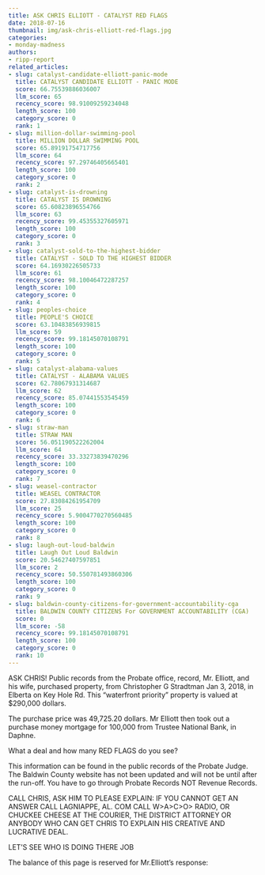 ```yaml
---
title: ASK CHRIS ELLIOTT - CATALYST RED FLAGS
date: 2018-07-16
thumbnail: img/ask-chris-elliott-red-flags.jpg
categories:
- monday-madness
authors:
- ripp-report
related_articles:
- slug: catalyst-candidate-elliott-panic-mode
  title: CATALYST CANDIDATE ELLIOTT - PANIC MODE
  score: 66.75539886036007
  llm_score: 65
  recency_score: 98.91009259234048
  length_score: 100
  category_score: 0
  rank: 1
- slug: million-dollar-swimming-pool
  title: MILLION DOLLAR SWIMMING POOL
  score: 65.89191754717756
  llm_score: 64
  recency_score: 97.29746405665401
  length_score: 100
  category_score: 0
  rank: 2
- slug: catalyst-is-drowning
  title: CATALYST IS DROWNING
  score: 65.60823896554766
  llm_score: 63
  recency_score: 99.45355327605971
  length_score: 100
  category_score: 0
  rank: 3
- slug: catalyst-sold-to-the-highest-bidder
  title: CATALYST - SOLD TO THE HIGHEST BIDDER
  score: 64.16930226505733
  llm_score: 61
  recency_score: 98.10046472287257
  length_score: 100
  category_score: 0
  rank: 4
- slug: peoples-choice
  title: PEOPLE'S CHOICE
  score: 63.10483856939815
  llm_score: 59
  recency_score: 99.18145070108791
  length_score: 100
  category_score: 0
  rank: 5
- slug: catalyst-alabama-values
  title: CATALYST - ALABAMA VALUES
  score: 62.78067931314687
  llm_score: 62
  recency_score: 85.07441553545459
  length_score: 100
  category_score: 0
  rank: 6
- slug: straw-man
  title: STRAW MAN
  score: 56.051190522262004
  llm_score: 64
  recency_score: 33.33273839470296
  length_score: 100
  category_score: 0
  rank: 7
- slug: weasel-contractor
  title: WEASEL CONTRACTOR
  score: 27.83084261954709
  llm_score: 25
  recency_score: 5.9004770270560485
  length_score: 100
  category_score: 0
  rank: 8
- slug: laugh-out-loud-baldwin
  title: Laugh Out Loud Baldwin
  score: 20.54627407597851
  llm_score: 2
  recency_score: 50.550781493860306
  length_score: 100
  category_score: 0
  rank: 9
- slug: baldwin-county-citizens-for-government-accountability-cga
  title: BALDWIN COUNTY CITIZENS For GOVERNMENT ACCOUNTABILITY (CGA)
  score: 0
  llm_score: -58
  recency_score: 99.18145070108791
  length_score: 100
  category_score: 0
  rank: 10
---
```

ASK CHRIS! Public records from the Probate office, record, Mr. Elliott, and his wife, purchased property, from Christopher G Stradtman Jan 3, 2018, in Elberta on Key Hole Rd. This “waterfront priority” property is valued at $290,000 dollars.

The purchase price was 49,725.20 dollars. Mr Elliott then took out a purchase money mortgage for 100,000 from Trustee National Bank, in Daphne.

What a deal and how many RED FLAGS do you see?

This information can be found in the public records of the Probate Judge. The Baldwin County website has not been updated and will not be until after the run-off. You have to go through Probate Records NOT Revenue Records.

CALL CHRIS, ASK HIM TO PLEASE EXPLAIN: IF YOU CANNOT GET AN ANSWER CALL LAGNIAPPE, AL. COM CALL W>A>C>O> RADIO, OR CHUCKEE CHEESE AT THE COURIER, THE DISTRICT ATTORNEY OR ANYBODY WHO CAN GET CHRIS TO EXPLAIN HIS CREATIVE AND LUCRATIVE DEAL.

LET’S SEE WHO IS DOING THERE JOB

The balance of this page is reserved for Mr.Elliott’s response:
